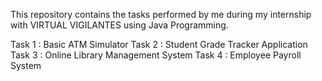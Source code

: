 This repository contains the tasks performed by me during my internship with VIRTUAL VIGILANTES using Java Programming.

Task 1 : Basic ATM Simulator 
Task 2 : Student Grade Tracker Application
Task 3 : Online Library Management System
Task 4 : Employee Payroll System
